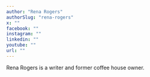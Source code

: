 ```yaml
---
author: "Rena Rogers"
authorSlug: "rena-rogers"
x: ""
facebook: ""
instagram: ""
linkedin: ""
youtube: ""
url: ""
---
```


Rena Rogers is a writer and former coffee house owner.
